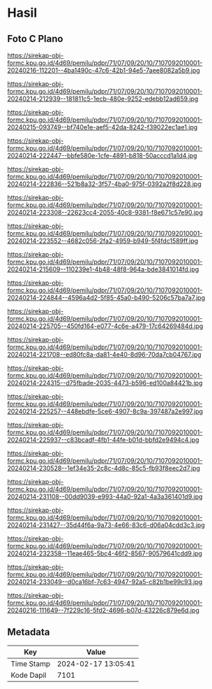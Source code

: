 # Hasil

## Foto C Plano

https://sirekap-obj-formc.kpu.go.id/4d69/pemilu/pdpr/71/07/09/20/10/7107092010001-20240216-112201--4ba1490c-47c6-42b1-94e5-7aee8082a5b9.jpg

https://sirekap-obj-formc.kpu.go.id/4d69/pemilu/pdpr/71/07/09/20/10/7107092010001-20240214-212939--181811c5-1ecb-480e-9252-edebb12ad659.jpg

https://sirekap-obj-formc.kpu.go.id/4d69/pemilu/pdpr/71/07/09/20/10/7107092010001-20240215-093749--bf740e1e-aef5-42da-8242-f39022ec1ae1.jpg

https://sirekap-obj-formc.kpu.go.id/4d69/pemilu/pdpr/71/07/09/20/10/7107092010001-20240214-222447--bbfe580e-1cfe-4891-b818-50acccd1a1d4.jpg

https://sirekap-obj-formc.kpu.go.id/4d69/pemilu/pdpr/71/07/09/20/10/7107092010001-20240214-222836--521b8a32-3f57-4ba0-975f-0392a2f8d228.jpg

https://sirekap-obj-formc.kpu.go.id/4d69/pemilu/pdpr/71/07/09/20/10/7107092010001-20240214-223308--22623cc4-2055-40c8-9381-f8e671c57e90.jpg

https://sirekap-obj-formc.kpu.go.id/4d69/pemilu/pdpr/71/07/09/20/10/7107092010001-20240214-223552--4682c056-2fa2-4959-b949-5f4fdc1589ff.jpg

https://sirekap-obj-formc.kpu.go.id/4d69/pemilu/pdpr/71/07/09/20/10/7107092010001-20240214-215609--110239e1-4b48-48f8-964a-bde3841014fd.jpg

https://sirekap-obj-formc.kpu.go.id/4d69/pemilu/pdpr/71/07/09/20/10/7107092010001-20240214-224844--4596a4d2-5f85-45a0-b490-5206c57ba7a7.jpg

https://sirekap-obj-formc.kpu.go.id/4d69/pemilu/pdpr/71/07/09/20/10/7107092010001-20240214-225705--450fd164-e077-4c6e-a479-17c64269484d.jpg

https://sirekap-obj-formc.kpu.go.id/4d69/pemilu/pdpr/71/07/09/20/10/7107092010001-20240214-221708--ed80fc8a-da81-4e40-8d96-70da7cb04767.jpg

https://sirekap-obj-formc.kpu.go.id/4d69/pemilu/pdpr/71/07/09/20/10/7107092010001-20240214-224315--d75fbade-2035-4473-b596-ed100a84421b.jpg

https://sirekap-obj-formc.kpu.go.id/4d69/pemilu/pdpr/71/07/09/20/10/7107092010001-20240214-225257--448ebdfe-5ce6-4907-8c9a-397487a2e997.jpg

https://sirekap-obj-formc.kpu.go.id/4d69/pemilu/pdpr/71/07/09/20/10/7107092010001-20240214-225937--c83bcadf-4fb1-44fe-b01d-bbfd2e9494c4.jpg

https://sirekap-obj-formc.kpu.go.id/4d69/pemilu/pdpr/71/07/09/20/10/7107092010001-20240214-230528--1ef34e35-2c8c-4d8c-85c5-fb93f8eec2d7.jpg

https://sirekap-obj-formc.kpu.go.id/4d69/pemilu/pdpr/71/07/09/20/10/7107092010001-20240214-231108--00dd9039-e993-44a0-92a1-4a3a361401d9.jpg

https://sirekap-obj-formc.kpu.go.id/4d69/pemilu/pdpr/71/07/09/20/10/7107092010001-20240214-231427--35d44f6a-9a73-4e66-83c6-d06a04cdd3c3.jpg

https://sirekap-obj-formc.kpu.go.id/4d69/pemilu/pdpr/71/07/09/20/10/7107092010001-20240214-232358--11eae465-5bc4-46f2-8567-90579641cdd9.jpg

https://sirekap-obj-formc.kpu.go.id/4d69/pemilu/pdpr/71/07/09/20/10/7107092010001-20240214-233049--d0ca16bf-7c63-4947-92a5-c82b1be99c93.jpg

https://sirekap-obj-formc.kpu.go.id/4d69/pemilu/pdpr/71/07/09/20/10/7107092010001-20240216-111649--7f229c16-5fd2-4696-b07d-43226c879e6d.jpg


## Metadata

| Key        | Value               |
| ---------- | ------------------- |
| Time Stamp | 2024-02-17 13:05:41 |
| Kode Dapil | 7101                |



